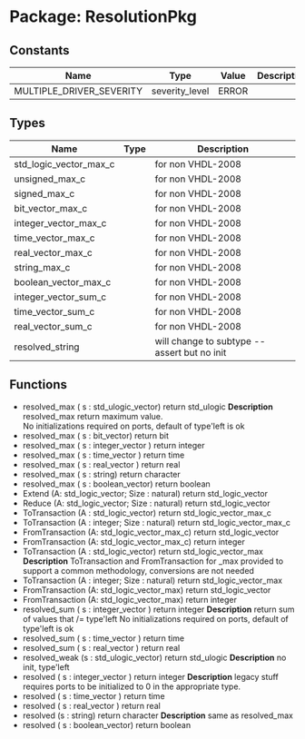 # Package: ResolutionPkg
## Constants
| Name                     | Type           | Value  | Description |
| ------------------------ | -------------- | ------ | ----------- |
| MULTIPLE_DRIVER_SEVERITY | severity_level |  ERROR |             |
## Types
| Name                   | Type | Description                                   |
| ---------------------- | ---- | --------------------------------------------- |
| std_logic_vector_max_c |      | for non VHDL-2008                             |
| unsigned_max_c         |      | for non VHDL-2008                             |
| signed_max_c           |      | for non VHDL-2008                             |
| bit_vector_max_c       |      | for non VHDL-2008                             |
| integer_vector_max_c   |      | for non VHDL-2008                             |
| time_vector_max_c      |      | for non VHDL-2008                             |
| real_vector_max_c      |      | for non VHDL-2008                             |
| string_max_c           |      | for non VHDL-2008                             |
| boolean_vector_max_c   |      | for non VHDL-2008                             |
| integer_vector_sum_c   |      | for non VHDL-2008                             |
| time_vector_sum_c      |      | for non VHDL-2008                             |
| real_vector_sum_c      |      | for non VHDL-2008                             |
| resolved_string        |      | will change to subtype -- assert but no init  |
## Functions
- resolved_max <font id="function_arguments">( s : std_ulogic_vector)</font> <font id="function_return">return std_ulogic</font>
**Description**
resolved_max  return maximum value.    No initializations required on ports, default of type'left is ok
- resolved_max <font id="function_arguments">( s : bit_vector)</font> <font id="function_return">return bit</font>
- resolved_max <font id="function_arguments">( s : integer_vector )</font> <font id="function_return">return integer</font>
- resolved_max <font id="function_arguments">( s : time_vector )</font> <font id="function_return">return time</font>
- resolved_max <font id="function_arguments">( s : real_vector )</font> <font id="function_return">return real</font>
- resolved_max <font id="function_arguments">( s : string)</font> <font id="function_return">return character</font>
- resolved_max <font id="function_arguments">( s : boolean_vector)</font> <font id="function_return">return boolean</font>
- Extend <font id="function_arguments">(A: std_logic_vector; Size : natural)</font> <font id="function_return">return std_logic_vector</font>
- Reduce <font id="function_arguments">(A: std_logic_vector; Size : natural)</font> <font id="function_return">return std_logic_vector</font>
- ToTransaction <font id="function_arguments">(A : std_logic_vector)</font> <font id="function_return">return std_logic_vector_max_c</font>
- ToTransaction <font id="function_arguments">(A : integer; Size : natural)</font> <font id="function_return">return std_logic_vector_max_c</font>
- FromTransaction <font id="function_arguments">(A: std_logic_vector_max_c)</font> <font id="function_return">return std_logic_vector</font>
- FromTransaction <font id="function_arguments">(A: std_logic_vector_max_c)</font> <font id="function_return">return integer</font>
- ToTransaction <font id="function_arguments">(A : std_logic_vector)</font> <font id="function_return">return std_logic_vector_max</font>
**Description**
ToTransaction and FromTransaction for _max provided to support a common methodology, conversions are not needed
- ToTransaction <font id="function_arguments">(A : integer; Size : natural)</font> <font id="function_return">return std_logic_vector_max</font>
- FromTransaction <font id="function_arguments">(A: std_logic_vector_max)</font> <font id="function_return">return std_logic_vector</font>
- FromTransaction <font id="function_arguments">(A: std_logic_vector_max)</font> <font id="function_return">return integer</font>
- resolved_sum <font id="function_arguments">( s : integer_vector )</font> <font id="function_return">return integer</font>
**Description**
return sum of values that /= type'leftNo initializations required on ports, default of type'left is ok
- resolved_sum <font id="function_arguments">( s : time_vector )</font> <font id="function_return">return time</font>
- resolved_sum <font id="function_arguments">( s : real_vector )</font> <font id="function_return">return real</font>
- resolved_weak <font id="function_arguments">(s : std_ulogic_vector)</font> <font id="function_return">return std_ulogic</font>
**Description**
no init, type'left
- resolved <font id="function_arguments">( s : integer_vector )</font> <font id="function_return">return integer</font>
**Description**
legacy stuffrequires ports to be initialized to 0 in the appropriate type.  
- resolved <font id="function_arguments">( s : time_vector )</font> <font id="function_return">return time</font>
- resolved <font id="function_arguments">( s : real_vector )</font> <font id="function_return">return real</font>
- resolved <font id="function_arguments">(s : string)</font> <font id="function_return">return character</font>
**Description**
same as resolved_max
- resolved <font id="function_arguments">( s : boolean_vector)</font> <font id="function_return">return boolean</font>
